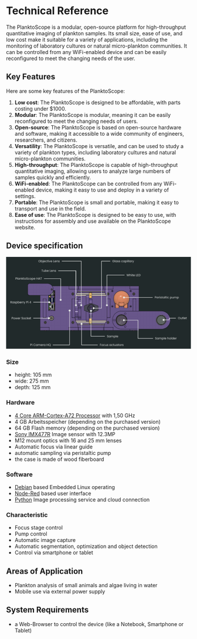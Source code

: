# Technical Reference

The PlanktoScope is a modular, open-source platform for high-throughput quantitative imaging of plankton samples. Its small size, ease of use, and low cost make it suitable for a variety of applications, including the monitoring of laboratory cultures or natural micro-plankton communities. It can be controlled from any WiFi-enabled device and can be easily reconfigured to meet the changing needs of the user.

## Key Features

Here are some key features of the PlanktoScope:

1. **Low cost**: The PlanktoScope is designed to be affordable, with parts costing under $1000.
2. **Modular**: The PlanktoScope is modular, meaning it can be easily reconfigured to meet the changing needs of users.
3. **Open-source**: The PlanktoScope is based on open-source hardware and software, making it accessible to a wide community of engineers, researchers, and citizens.
4. **Versatility**: The PlanktoScope is versatile, and can be used to study a variety of plankton types, including laboratory cultures and natural micro-plankton communities.
5. **High-throughput**: The PlanktoScope is capable of high-throughput quantitative imaging, allowing users to analyze large numbers of samples quickly and efficiently.
6. **WiFi-enabled**: The PlanktoScope can be controlled from any WiFi-enabled device, making it easy to use and deploy in a variety of settings.
7. **Portable**: The PlanktoScope is small and portable, making it easy to transport and use in the field.
8. **Ease of use**: The PlanktoScope is designed to be easy to use, with instructions for assembly and use available on the PlanktoScope website.

## Device specification

![planktoscope_hero](../images/project_description/planktoscope_architecture.png)

### Size

- height: 105 mm
- wide: 275 mm
- depth: 125 mm

### Hardware

- [4 Core ARM-Cortex-A72 Processor](https://www.raspberrypi.com/products/raspberry-pi-4-model-b/) with 1,50 GHz
- 4 GB Arbeitsspeicher (depending on the purchased version)
- 64 GB Flash memory (depending on the purchased version)
- [Sony IMX477R](https://www.raspberrypi.com/products/raspberry-pi-high-quality-camera/) Image sensor with 12.3MP
- M12 mount optics with 16 and 25 mm lenses
- Automatic focus via linear guide
- automatic sampling via peristaltic pump
- the case is made of wood fiberboard

### Software

- [Debian](https://www.raspberrypi.com/software/operating-systems/) based Embedded Linux operating
- [Node-Red](https://nodered.org/) based user interface
- [Python](https://www.python.org/) Image processing service and cloud connection

### Characteristic

- Focus stage control
- Pump control
- Automatic image capture
- Automatic segmentation, optimization and object detection
- Control via smartphone or tablet

## Areas of Application

- Plankton analysis of small animals and algae living in water
- Mobile use via external power supply

## System Requirements

- a Web-Browser to control the device (like a Notebook, Smartphone or Tablet)
